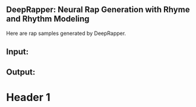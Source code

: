 ## DeepRapper: Neural Rap Generation with Rhyme and Rhythm Modeling

Here are rap samples generated by DeepRapper.



## Input:
## Output:

# Header 1

